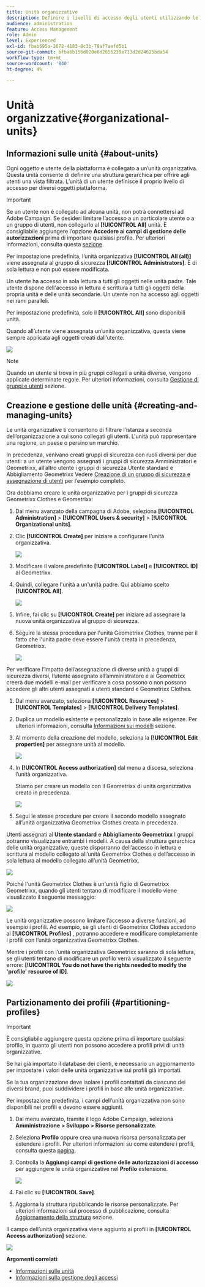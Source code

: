 ```yaml
---
title: Unità organizzative
description: Definire i livelli di accesso degli utenti utilizzando le unità organizzative
audience: administration
feature: Access Management
role: Admin
level: Experienced
exl-id: fbab695a-2672-4183-8c3b-78af7aefd5b1
source-git-commit: bfba6b156d020e8d2656239e713d2d24625bda54
workflow-type: tm+mt
source-wordcount: '840'
ht-degree: 4%

---
```


# Unità organizzative{#organizational-units}

## Informazioni sulle unità {#about-units}

Ogni oggetto e utente della piattaforma è collegato a un’unità organizzativa. Questa unità consente di definire una struttura gerarchica per offrire agli utenti una vista filtrata. L’unità di un utente definisce il proprio livello di accesso per diversi oggetti piattaforma.

>[!IMPORTANT]
>
>Se un utente non è collegato ad alcuna unità, non potrà connettersi ad Adobe Campaign. Se desideri limitare l’accesso a un particolare utente o a un gruppo di utenti, non collegarlo al **[!UICONTROL All]** unità. È consigliabile aggiungere l’opzione **Accedere ai campi di gestione delle autorizzazioni** prima di importare qualsiasi profilo. Per ulteriori informazioni, consulta questa [sezione](../../administration/using/organizational-units.md#partitioning-profiles).
>
>Per impostazione predefinita, l’unità organizzativa **[!UICONTROL All (all)]** viene assegnata al gruppo di sicurezza **[!UICONTROL Administrators]**. È di sola lettura e non può essere modificata.

Un utente ha accesso in sola lettura a tutti gli oggetti nelle unità padre. Tale utente dispone dell&#39;accesso in lettura e scrittura a tutti gli oggetti della propria unità e delle unità secondarie. Un utente non ha accesso agli oggetti nei rami paralleli.

Per impostazione predefinita, solo il **[!UICONTROL All]** sono disponibili unità.

Quando all’utente viene assegnata un’unità organizzativa, questa viene sempre applicata agli oggetti creati dall’utente.

![](assets/user_management_2.png)

>[!NOTE]
>
>Quando un utente si trova in più gruppi collegati a unità diverse, vengono applicate determinate regole. Per ulteriori informazioni, consulta [Gestione di gruppi e utenti](../../administration/using/managing-groups-and-users.md) sezione.

## Creazione e gestione delle unità {#creating-and-managing-units}

Le unità organizzative ti consentono di filtrare l’istanza a seconda dell’organizzazione a cui sono collegati gli utenti. L&#39;unità può rappresentare una regione, un paese o persino un marchio.

In precedenza, venivano creati gruppi di sicurezza con ruoli diversi per due utenti: a un utente vengono assegnati i gruppi di sicurezza Amministratori e Geometrixx, all’altro utente i gruppi di sicurezza Utente standard e Abbigliamento Geometrixx Vedere [Creazione di un gruppo di sicurezza e assegnazione di utenti](../../administration/using/managing-groups-and-users.md#creating-a-security-group-and-assigning-users) per l’esempio completo.

Ora dobbiamo creare le unità organizzative per i gruppi di sicurezza Geometrixx Clothes e Geometrixx:

1. Dal menu avanzato della campagna di Adobe, seleziona **[!UICONTROL Administration]** > **[!UICONTROL Users & security]** > **[!UICONTROL Organizational units]**.
1. Clic **[!UICONTROL Create]** per iniziare a configurare l’unità organizzativa.

   ![](assets/manage_units_1.png)

1. Modificare il valore predefinito **[!UICONTROL Label]** e **[!UICONTROL ID]** al Geometrixx.
1. Quindi, collegare l&#39;unità a un&#39;unità padre. Qui abbiamo scelto **[!UICONTROL All]**.

   ![](assets/manage_units_2.png)

1. Infine, fai clic su **[!UICONTROL Create]** per iniziare ad assegnare la nuova unità organizzativa al gruppo di sicurezza.
1. Seguire la stessa procedura per l&#39;unità Geometrixx Clothes, tranne per il fatto che l&#39;unità padre deve essere l&#39;unità creata in precedenza, Geometrixx.

   ![](assets/manage_units_3.png)

Per verificare l’impatto dell’assegnazione di diverse unità a gruppi di sicurezza diversi, l’utente assegnato all’amministratore e ai Geometrixx creerà due modelli e-mail per verificare a cosa possono o non possono accedere gli altri utenti assegnati a utenti standard e Geometrixx Clothes.

1. Dal menu avanzato, seleziona **[!UICONTROL Resources]** > **[!UICONTROL Templates]** > **[!UICONTROL Delivery Templates]**.
1. Duplica un modello esistente e personalizzalo in base alle esigenze. Per ulteriori informazioni, consulta [Informazioni sui modelli](../../start/using/marketing-activity-templates.md) sezione.
1. Al momento della creazione del modello, seleziona la **[!UICONTROL Edit properties]** per assegnare unità al modello.

   ![](assets/manage_units_6.png)

1. In **[!UICONTROL Access authorization]** dal menu a discesa, seleziona l’unità organizzativa.

   Stiamo per creare un modello con il Geometrixx di unità organizzativa creato in precedenza.

   ![](assets/manage_units_5.png)

1. Segui le stesse procedure per creare il secondo modello assegnato all’unità organizzativa Geometrixx Clothes creata in precedenza.

Utenti assegnati al **Utente standard** e **Abbigliamento Geometrixx** I gruppi potranno visualizzare entrambi i modelli. A causa della struttura gerarchica delle unità organizzative, queste disporranno dell’accesso in lettura e scrittura al modello collegato all’unità Geometrixx Clothes e dell’accesso in sola lettura al modello collegato all’unità Geometrixx.

![](assets/manage_units_7.png)

Poiché l&#39;unità Geometrixx Clothes è un&#39;unità figlio di Geometrixx Geometrixx, quando gli utenti tentano di modificare il modello viene visualizzato il seguente messaggio:

![](assets/manage_units_8.png)

Le unità organizzative possono limitare l’accesso a diverse funzioni, ad esempio i profili. Ad esempio, se gli utenti di Geometrixx Clothes accedono al **[!UICONTROL Profiles]** , potranno accedere e modificare completamente i profili con l’unità organizzativa Geometrixx Clothes.

Mentre i profili con l’unità organizzativa Geometrixx saranno di sola lettura, se gli utenti tentano di modificare un profilo verrà visualizzato il seguente errore: **[!UICONTROL You do not have the rights needed to modify the 'profile' resource of ID]**.

![](assets/manage_units_10.png)

## Partizionamento dei profili {#partitioning-profiles}

>[!IMPORTANT]
>
>È consigliabile aggiungere questa opzione prima di importare qualsiasi profilo, in quanto gli utenti non possono accedere a profili privi di unità organizzative.
>
>Se hai già importato il database dei clienti, è necessario un aggiornamento per impostare i valori delle unità organizzative sui profili già importati.

Se la tua organizzazione deve isolare i profili contattati da ciascuno dei diversi brand, puoi suddividere i profili in base alle unità organizzative.

Per impostazione predefinita, i campi dell’unità organizzativa non sono disponibili nei profili e devono essere aggiunti.

1. Dal menu avanzato, tramite il logo Adobe Campaign, seleziona **Amministrazione > Sviluppo > Risorse personalizzate**.
1. Seleziona **Profilo** oppure crea una nuova risorsa personalizzata per estendere i profili. Per ulteriori informazioni su come estendere i profili, consulta questa [pagina](../../developing/using/extending-the-profile-resource-with-a-new-field.md#step-1--extend-the-profile-resource).
1. Controlla la **Aggiungi campi di gestione delle autorizzazioni di accesso** per aggiungere le unità organizzative nel **Profilo** estensione.

   ![](assets/user_management_9.png)

1. Fai clic su **[!UICONTROL Save]**.
1. Aggiorna la struttura ripubblicando le risorse personalizzate. Per ulteriori informazioni sul processo di pubblicazione, consulta [Aggiornamento della struttura](../../developing/using/updating-the-database-structure.md) sezione.

Il campo dell’unità organizzativa viene aggiunto ai profili in **[!UICONTROL Access authorization]** sezione.

![](assets/user_management_10.png)

**Argomenti correlati**:

* [Informazioni sulle unità](../../administration/using/organizational-units.md#about-units)
* [Informazioni sulla gestione degli accessi](../../administration/using/about-access-management.md)
